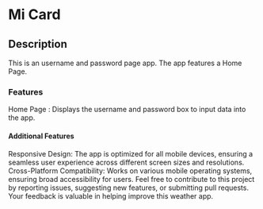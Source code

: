 # Mi Card

## Description
This is an username and password page app. The app features a Home Page.

### Features
Home Page : Displays the username and password box to input data into the app.

#### Additional Features
Responsive Design: The app is optimized for all mobile devices, ensuring a seamless user experience across different screen sizes and resolutions. Cross-Platform Compatibility: Works on various mobile operating systems, ensuring broad accessibility for users. Feel free to contribute to this project by reporting issues, suggesting new features, or submitting pull requests. Your feedback is valuable in helping improve this weather app.
